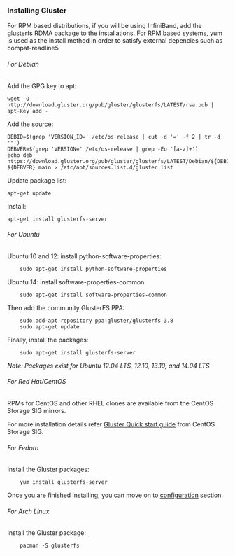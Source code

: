 ### Installing Gluster

For RPM based distributions, if you will be using InfiniBand, add the
glusterfs RDMA package to the installations. For RPM based systems, yum
is used as the install method in order to satisfy external depencies
such as compat-readline5

###### For Debian

Add the GPG key to apt:

    wget -O - http://download.gluster.org/pub/gluster/glusterfs/LATEST/rsa.pub | apt-key add -

Add the source:

    DEBID=$(grep 'VERSION_ID=' /etc/os-release | cut -d '=' -f 2 | tr -d '"')
    DEBVER=$(grep 'VERSION=' /etc/os-release | grep -Eo '[a-z]+')
    echo deb https://download.gluster.org/pub/gluster/glusterfs/LATEST/Debian/${DEBID}/apt ${DEBVER} main > /etc/apt/sources.list.d/gluster.list 

Update package list:

    apt-get update

Install:

    apt-get install glusterfs-server


###### For Ubuntu

Ubuntu 10 and 12: install python-software-properties:

		sudo apt-get install python-software-properties
		
Ubuntu 14: install software-properties-common:

		sudo apt-get install software-properties-common

Then add the community GlusterFS PPA:

		sudo add-apt-repository ppa:gluster/glusterfs-3.8
		sudo apt-get update

Finally, install the packages:

		sudo apt-get install glusterfs-server

*Note: Packages exist for Ubuntu 12.04 LTS, 12.10, 13.10, and 14.04
LTS*

###### For Red Hat/CentOS

RPMs for CentOS and other RHEL clones are available from the
CentOS Storage SIG mirrors.

For more installation details refer [Gluster Quick start guide](https://wiki.centos.org/SpecialInterestGroup/Storage/gluster-Quickstart) from CentOS Storage SIG.

###### For Fedora

Install the Gluster packages:

		yum install glusterfs-server

Once you are finished installing, you can move on to [configuration](./Configure.md) section.

###### For Arch Linux

Install the Gluster package:

        pacman -S glusterfs
